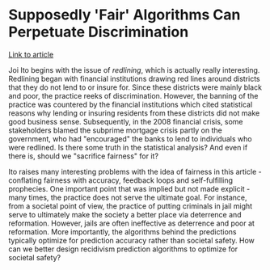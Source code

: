 # Supposedly 'Fair' Algorithms Can Perpetuate Discrimination

[Link to article](https://www.wired.com/story/ideas-joi-ito-insurance-algorithms/)

Joi Ito begins with the issue of *redlining*, which is actually really interesting. Redlining began with financial institutions drawing red lines around districts that they do not lend to or insure for. Since these districts were mainly black and poor, the practice reeks of discrimination. However, the banning of the practice was countered by the financial institutions which cited statistical reasons why lending or insuring residents from these districts did not make good business sense. Subsequently, in the 2008 financial crisis, some stakeholders blamed the subprime mortgage crisis partly on the government, who had "encouraged" the banks to lend to individuals who were redlined. Is there some truth in the statistical analysis? And even if there is, should we "sacrifice fairness" for it?

Ito raises many interesting problems with the idea of fairness in this article - conflating fairness with accuracy, feedback loops and self-fulfilling prophecies. One important point that was implied but not made explicit - many times, the practice does not serve the ultimate goal. For instance, from a societal point of view, the practice of putting criminals in jail might serve to ultimately make the society a better place via deterrence and reformation. However, jails are often ineffective as deterrence and poor at reformation. More importantly, the algorithms behind the predictions typically optimize for prediction accuracy rather than societal safety. How can we better design recidivism prediction algorithms to optimize for societal safety?
